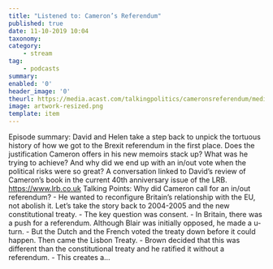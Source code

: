 ```yaml
---
title: "Listened to: Cameron’s Referendum"
published: true
date: 11-10-2019 10:04
taxonomy:
category:
	- stream
tag:
	- podcasts
summary:
enabled: '0'
header_image: '0'
theurl: https://media.acast.com/talkingpolitics/cameronsreferendum/media.mp3
image: artwork-resized.png
template: item
---
```

 
Episode summary: David and Helen take a step back to unpick the tortuous history of how we got to the Brexit referendum in the first place. Does the justification Cameron offers in his new memoirs stack up? What was he trying to achieve? And why did we end up with an in/out vote when the political risks were so great? A conversation linked to David’s review of Cameron’s book in the current 40th anniversary issue of the LRB. https://www.lrb.co.uk Talking Points: Why did Cameron call for an in/out referendum? - He wanted to reconfigure Britain’s relationship with the EU, not abolish it. Let’s take the story back to 2004-2005 and the new constitutional treaty. - The key question was consent. - In Britain, there was a push for a referendum. Although Blair was initially opposed, he made a u-turn. - But the Dutch and the French voted the treaty down before it could happen. Then came the Lisbon Treaty. - Brown decided that this was different than the constitutional treaty and he ratified it without a referendum. - This creates a…
